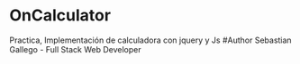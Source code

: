 # OnCalculator
 Practica, Implementación de calculadora  con jquery y Js
 #Author
 Sebastian Gallego - Full Stack Web Developer

